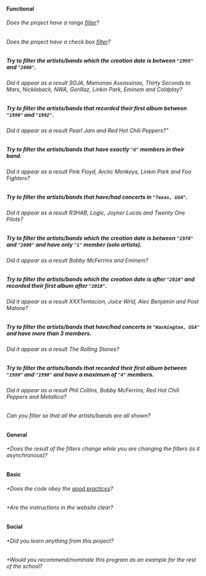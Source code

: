 #### Functional

###### Does the project have a range [filter](https://dribbble.com/shots/1751801-Ui-Elements-Social-Network-Analytics/attachments/284260)?

###### Does the project have a check box [filter](https://dribbble.com/shots/1751801-Ui-Elements-Social-Network-Analytics/attachments/284260)?

##### Try to filter the artists/bands which the creation date is between `"1995"` and `"2000"`. 
###### Did it appear  as a result SOJA, Mamonas Assassinas, Thirty Seconds to Mars, Nickleback, NWA, Gorillaz, Linkin Park, Eminem and Coldplay?

##### Try to filter the artists/bands that recorded their first album between `"1990"` and `"1992"`.
###### Did it appear as a result Pearl Jam and Red Hot Chili Peppers?"

##### Try to filter the artists/bands that have exactly `"6"` members in their band.
###### Did it appear as a result Pink Floyd, Arctic Monkeys, Linkin Park and Foo Fighters?

##### Try to filter the artists/bands that have/had concerts in `"Texas, USA"`.
###### Did it appear as a result R3HAB, Logic, Joyner Lucas and Twenty One Pilots?

##### Try to filter the artists/bands which the creation date is between `"1970"` and `"2000"` and have only `"1"` member (solo artists).
###### Did it appear as a result Bobby McFerrins and Eminem?

##### Try to filter the artists/bands which the creation date is after `"2010"` and recorded their first album after `"2010"`.
###### Did it appear as a result XXXTentacion, Juice Wrld, Alec Benjamin and Post Malone?

##### Try to filter the artists/bands that have/had concerts in `"Washington, USA"` and have more than 3 members.
###### Did it appear as a result The Rolling Stones?

##### Try to filter the artists/bands that recorded their first album between `"1980"` and `"1990"` and have a maximum of `"4"` members.
###### Did it appear as a result Phll Collins, Bobby McFerrins, Red Hot Chili Peppers and Metallica?

###### Can you filter so that all the artists/bands are all shown?

#### General

###### +Does the result of the filters change while you are changing the filters (is it asynchronous)?

#### Basic

###### +Does the code obey the [good practices](https://public.01-edu.org/subjects/good-practices.en)?
###### +Are the instructions in the website clear?

#### Social

###### +Did you learn anything from this project?
###### +Would you recommend/nominate this program as an example for the rest of the school?